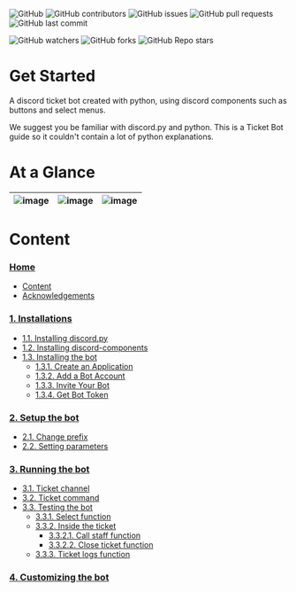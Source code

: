 ![GitHub](https://img.shields.io/github/license/astrxnomo/discord-ticket-bot-py?style=flat-square)
![GitHub contributors](https://img.shields.io/github/contributors/astrxnomo/discord-ticket-bot-py?color=gree&style=flat-square)
![GitHub issues](https://img.shields.io/github/issues/astrxnomo/discord-ticket-bot-py?style=flat-square)
![GitHub pull requests](https://img.shields.io/github/issues-pr/astrxnomo/discord-ticket-bot-py?style=flat-square)
![GitHub last commit](https://img.shields.io/github/last-commit/astrxnomo/discord-ticket-bot-py?style=flat-square)

![GitHub watchers](https://img.shields.io/github/watchers/astrxnomo/discord-ticket-bot-py?color=purple&style=flat-square)
![GitHub forks](https://img.shields.io/github/forks/astrxnomo/discord-ticket-bot-py?style=flat-square)
![GitHub Repo stars](https://img.shields.io/github/stars/astrxnomo/discord-ticket-bot-py?color=yellow&style=flat-square)


# Get Started
A discord ticket bot created with python, using discord components such as buttons and select menus.

We suggest you be familiar with discord.py and python. This is a Ticket Bot guide so it couldn't contain a lot of python explanations.

# At a Glance

![image](https://user-images.githubusercontent.com/75272665/174901958-4f166dcc-6da2-46c2-abde-28584b9e04bf.png) | ![image](https://user-images.githubusercontent.com/75272665/174902495-92a9c746-608e-416f-be21-94172d3cb799.png) | ![image](https://user-images.githubusercontent.com/75272665/174902136-5b092a47-75f9-45c3-a63b-824f49e2cb83.png)
:-------------------------:|:-------------------------:|:-------------------------:



# Content

### [Home](https://github.com/astrxnomo/discord-ticket-bot-py/wiki)
- [Content](https://github.com/astrxnomo/discord-ticket-bot-py/wiki#content)
- [Acknowledgements](https://github.com/astrxnomo/discord-ticket-bot-py/wiki#acknowledgements)
### [1. Installations](https://github.com/astrxnomo/discord-ticket-bot-py/wiki/Installations)
- [1.1. Installing discord.py](https://github.com/astrxnomo/discord-ticket-bot-py/wiki/Installations#installing-discordpy)
- [1.2. Installing discord-components](https://github.com/astrxnomo/discord-ticket-bot-py/wiki/Installations#installing-discord-components)
- [1.3. Installing the bot](https://github.com/astrxnomo/discord-ticket-bot-py/wiki/Installations#installing-the-bot)
  - [1.3.1. Create an Application](https://github.com/astrxnomo/discord-ticket-bot-py/wiki/Installations#create-an-application)
  - [1.3.2. Add a Bot Account](https://github.com/astrxnomo/discord-ticket-bot-py/wiki/Installations#add-a-bot-account)
  - [1.3.3. Invite Your Bot](https://github.com/astrxnomo/discord-ticket-bot-py/wiki/Installations#invite-your-bot)
  - [1.3.4. Get Bot Token](https://github.com/astrxnomo/discord-ticket-bot-py/wiki/Installations#get-bot-token)
### [2. Setup the bot](https://github.com/astrxnomo/discord-ticket-bot-py/wiki/Setup-the-bot)
  - [2.1. Change prefix](https://github.com/astrxnomo/discord-ticket-bot-py/wiki/Setup-the-bot#change-prefix)
  - [2.2. Setting parameters](https://github.com/astrxnomo/discord-ticket-bot-py/wiki/Setup-the-bot#setting-parameters)
### [3. Running the bot](https://github.com/astrxnomo/discord-ticket-bot-py/wiki/Running-the-bot)
  - [3.1. Ticket channel](https://github.com/astrxnomo/discord-ticket-bot-py/wiki/Running-the-bot#ticket-channel)
  - [3.2. Ticket command](https://github.com/astrxnomo/discord-ticket-bot-py/wiki/Running-the-bot#ticket-command)
  - [3.3. Testing the bot](https://github.com/astrxnomo/discord-ticket-bot-py/wiki/Running-the-bot#testing-the-bot)
    - [3.3.1. Select function](https://github.com/astrxnomo/discord-ticket-bot-py/wiki/Running-the-bot#select-function)
    - [3.3.2. Inside the ticket](https://github.com/astrxnomo/discord-ticket-bot-py/wiki/Running-the-bot#inside-the-ticket)
      - [3.3.2.1. Call staff function](https://github.com/astrxnomo/discord-ticket-bot-py/wiki/Running-the-bot#call-staff-function)
      - [3.3.2.2. Close ticket function](https://github.com/astrxnomo/discord-ticket-bot-py/wiki/Running-the-bot#close-ticket-function)
    - [3.3.3. Ticket logs function](https://github.com/astrxnomo/discord-ticket-bot-py/wiki/Running-the-bot#ticket-logs)
### [4. Customizing the bot](https://github.com/astrxnomo/discord-ticket-bot-py/wiki/Customizing-the-bot)
